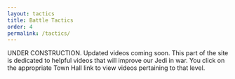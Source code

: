 ```yaml
---
layout: tactics
title: Battle Tactics
order: 4
permalink: /tactics/
---
```


UNDER CONSTRUCTION. Updated videos coming soon. 
This part of the site is dedicated to helpful videos that will improve our Jedi in war. You click on the appropriate Town Hall link to view videos pertaining to that level. 
